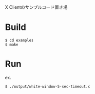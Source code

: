 X Clientのサンプルコード置き場
# Build
```
$ cd examples
$ make
```

# Run
ex.
```
$ ./output/white-window-5-sec-timeout.c
```
